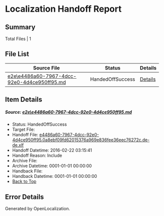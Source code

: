 # <a name='report-top'></a> Localization Handoff Report

## Summary
 Total Files | 1

## File List
 Source File | Status | Details 
 ----------- | ------ | ------- 
 [e2e\e4486a60-7967-4dcc-92e0-4d4ce950ff95.md](https://github.com/OpenLocalizationTest/oltest/blob/ac68a00ee56cb91059a36b735bb900af1515b595/e2e/e4486a60-7967-4dcc-92e0-4d4ce950ff95.md) | HandedOffSuccess | [Details](#03212df26f7eb529cd4dde6bf64f1939040387c91)

## Item Details
##### <a name='03212df26f7eb529cd4dde6bf64f1939040387c91'></a> Source: [e2e\e4486a60-7967-4dcc-92e0-4d4ce950ff95.md](https://github.com/OpenLocalizationTest/oltest/blob/ac68a00ee56cb91059a36b735bb900af1515b595/e2e/e4486a60-7967-4dcc-92e0-4d4ce950ff95.md)
* Status: HandedOffSuccess
* Target File: 
* Handoff File: [e4486a60-7967-4dcc-92e0-4d4ce950ff95.0a8ebf09fd62015376a969e836fee36eec76272c.de-de.xlf](https://github.com/OpenLocalizationTestOrg/olhandoff/blob/15d9fb15106505755c3e5b299e9ef3b23807a7e3/ol-handoff/OpenLocalizationTestOrg/oltest.de-de/yufeih/e4486a60-7967-4dcc-92e0-4d4ce950ff95.0a8ebf09fd62015376a969e836fee36eec76272c.de-de.xlf)
* Handoff Datetime: 2016-02-22 03:15:41
* Handoff Reason: Include
* Archive File: 
* Archive Datetime: 0001-01-01 00:00:00
* Handback File: 
* Handback Datetime: 0001-01-01 00:00:00
* [Back to Top](#report-top)


## Error Details

Generated by OpenLocalization.
